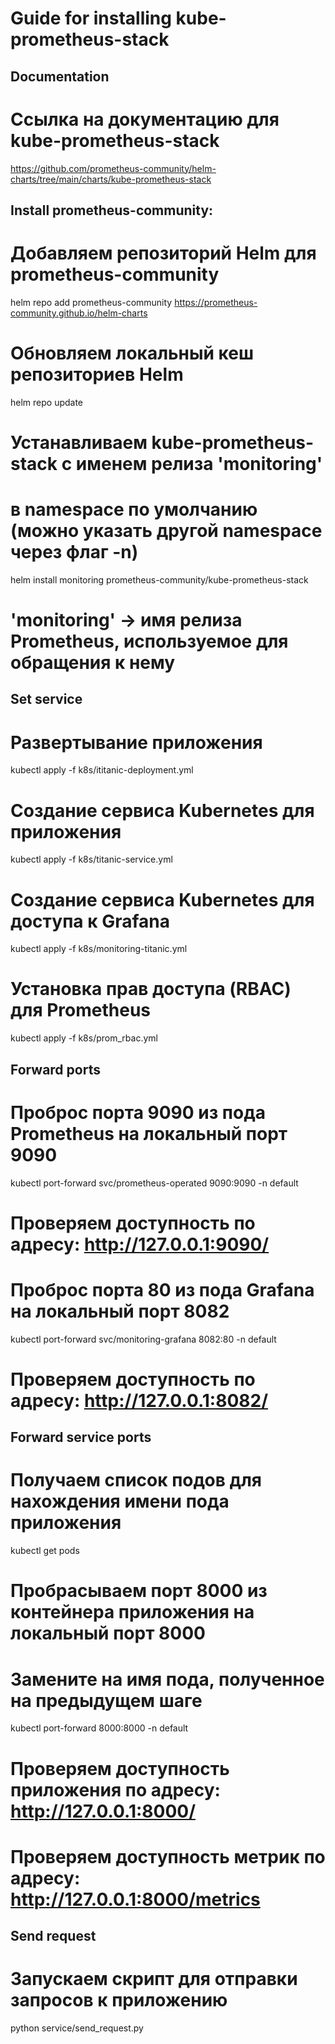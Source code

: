 # Guide for installing kube-prometheus-stack

## Documentation
# Ссылка на документацию для kube-prometheus-stack
https://github.com/prometheus-community/helm-charts/tree/main/charts/kube-prometheus-stack

## Install prometheus-community:
# Добавляем репозиторий Helm для prometheus-community
helm repo add prometheus-community https://prometheus-community.github.io/helm-charts

# Обновляем локальный кеш репозиториев Helm
helm repo update

# Устанавливаем kube-prometheus-stack с именем релиза 'monitoring' 
# в namespace по умолчанию (можно указать другой namespace через флаг -n)
helm install monitoring prometheus-community/kube-prometheus-stack

# 'monitoring' -> имя релиза Prometheus, используемое для обращения к нему 

## Set service
# Развертывание приложения
kubectl apply -f k8s/ititanic-deployment.yml

# Создание сервиса Kubernetes для приложения
kubectl apply -f k8s/titanic-service.yml

# Создание сервиса Kubernetes для доступа к Grafana
kubectl apply -f k8s/monitoring-titanic.yml

# Установка прав доступа (RBAC) для Prometheus
kubectl apply -f k8s/prom_rbac.yml


## Forward ports
# Проброс порта 9090 из пода Prometheus на локальный порт 9090
kubectl port-forward svc/prometheus-operated 9090:9090 -n default
# Проверяем доступность по адресу: http://127.0.0.1:9090/

# Проброс порта 80 из пода Grafana на локальный порт 8082
kubectl port-forward svc/monitoring-grafana 8082:80 -n default
# Проверяем доступность по адресу: http://127.0.0.1:8082/

## Forward service ports
# Получаем список подов для нахождения имени пода приложения
kubectl get pods

# Пробрасываем порт 8000 из контейнера приложения на локальный порт 8000
# Замените <titanic pods name> на имя пода, полученное на предыдущем шаге
kubectl port-forward <titanic pods name> 8000:8000 -n default
# Проверяем доступность приложения по адресу: http://127.0.0.1:8000/
# Проверяем доступность метрик по адресу: http://127.0.0.1:8000/metrics 

## Send request
# Запускаем скрипт для отправки запросов к приложению
python service/send_request.py